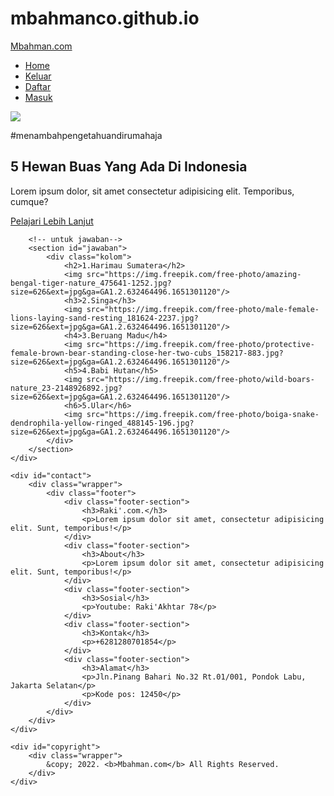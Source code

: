 # mbahmanco.github.io
<!DOCTYPE html>
<html lang="en">
<head>
    <meta charset="UTF-8">
    <meta name="google-site-verification" content="vrUq6eSCMtK8caJGf50HDaA4IWAE7YkfaufZbtS0-8U" />
    <title>5 Hewan Buas Yang Ada Di Indonesia   Mbahman.com</title>
    <link rel="stylesheet" href="style.css">
</head>
<body>
    <nav>
        <div class="wrapper">
            <div class="logo"><a href=''>Mbahman.com</a></div>
            <div class="menu">
                <ul>
                    <li><a href="#home">Home</a></li>
                    <li><a href="#keluar">Keluar</a></li>
                    <li><a href="" class="tbl-biru">Daftar</a></li>
                    <li><a href="" class="tbl-biru">Masuk</a></li>
                </ul>
            </div>
        </div>
    </nav>
    <div class="wrapper">
        <!-- untuk home -->
        <section id="home">
            <img src="https://img.freepik.com/free-photo/male-female-lions-laying-sand-resting_181624-2237.jpg?size=626&ext=jpg&ga=GA1.2.632464496.1651301120"/>
            <div class="kolom">
                <p class="deskripsi">#menambahpengetahuandirumahaja</p>
                <h2>5 Hewan Buas Yang Ada Di Indonesia</h2>
                <p>Lorem ipsum dolor, sit amet consectetur adipisicing elit. Temporibus, cumque?</p>
                <p><a href="" class="tbl-pink">Pelajari Lebih Lanjut</a></p>
            </div>
        </section>

        <!-- untuk jawaban-->
        <section id="jawaban">
            <div class="kolom">
                <h2>1.Harimau Sumatera</h2>
                <img src="https://img.freepik.com/free-photo/amazing-bengal-tiger-nature_475641-1252.jpg?size=626&ext=jpg&ga=GA1.2.632464496.1651301120"/>
                <h3>2.Singa</h3>
                <img src="https://img.freepik.com/free-photo/male-female-lions-laying-sand-resting_181624-2237.jpg?size=626&ext=jpg&ga=GA1.2.632464496.1651301120"/>
                <h4>3.Beruang Madu</h4>
                <img src="https://img.freepik.com/free-photo/protective-female-brown-bear-standing-close-her-two-cubs_158217-883.jpg?size=626&ext=jpg&ga=GA1.2.632464496.1651301120"/>
                <h5>4.Babi Hutan</h5>
                <img src="https://img.freepik.com/free-photo/wild-boars-nature_23-2148926892.jpg?size=626&ext=jpg&ga=GA1.2.632464496.1651301120"/>
                <h6>5.Ular</h6>
                <img src="https://img.freepik.com/free-photo/boiga-snake-dendrophila-yellow-ringed_488145-196.jpg?size=626&ext=jpg&ga=GA1.2.632464496.1651301120"/>
            </div>        
        </section>
    </div>

    <div id="contact">
        <div class="wrapper">
            <div class="footer">
                <div class="footer-section">
                    <h3>Raki'.com.</h3>
                    <p>Lorem ipsum dolor sit amet, consectetur adipisicing elit. Sunt, temporibus!</p>
                </div>
                <div class="footer-section">
                    <h3>About</h3>
                    <p>Lorem ipsum dolor sit amet, consectetur adipisicing elit. Sunt, temporibus!</p>
                </div>
                <div class="footer-section">
                    <h3>Sosial</h3>
                    <p>Youtube: Raki'Akhtar 78</p>
                </div>
                <div class="footer-section">
                    <h3>Kontak</h3>
                    <p>+6281280701854</p>
                </div>
                <div class="footer-section">
                    <h3>Alamat</h3>
                    <p>Jln.Pinang Bahari No.32 Rt.01/001, Pondok Labu, Jakarta Selatan</p>
                    <p>Kode pos: 12450</p>
                </div>
            </div>
        </div>
    </div>
    
    <div id="copyright">
        <div class="wrapper">
            &copy; 2022. <b>Mbahman.com</b> All Rights Reserved.
        </div>
    </div>

</body>
</html>
